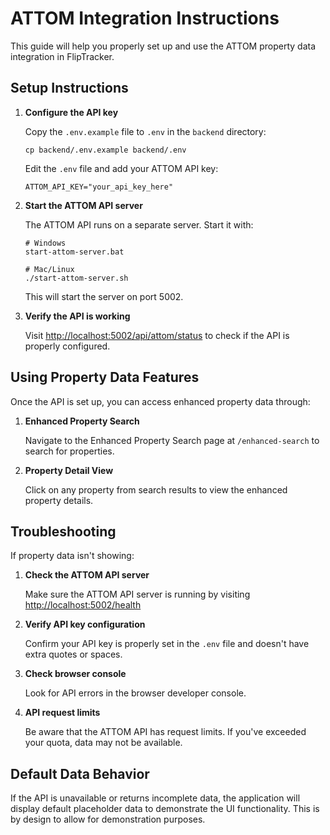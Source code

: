 # ATTOM Integration Instructions

This guide will help you properly set up and use the ATTOM property data integration in FlipTracker.

## Setup Instructions

1. **Configure the API key**
   
   Copy the `.env.example` file to `.env` in the `backend` directory:
   ```
   cp backend/.env.example backend/.env
   ```

   Edit the `.env` file and add your ATTOM API key:
   ```
   ATTOM_API_KEY="your_api_key_here"
   ```

2. **Start the ATTOM API server**

   The ATTOM API runs on a separate server. Start it with:
   ```
   # Windows
   start-attom-server.bat
   
   # Mac/Linux
   ./start-attom-server.sh
   ```
   
   This will start the server on port 5002.

3. **Verify the API is working**

   Visit [http://localhost:5002/api/attom/status](http://localhost:5002/api/attom/status) to check if the API is properly configured.

## Using Property Data Features

Once the API is set up, you can access enhanced property data through:

1. **Enhanced Property Search**
   
   Navigate to the Enhanced Property Search page at `/enhanced-search` to search for properties.

2. **Property Detail View**
   
   Click on any property from search results to view the enhanced property details.

## Troubleshooting

If property data isn't showing:

1. **Check the ATTOM API server**
   
   Make sure the ATTOM API server is running by visiting [http://localhost:5002/health](http://localhost:5002/health)

2. **Verify API key configuration**
   
   Confirm your API key is properly set in the `.env` file and doesn't have extra quotes or spaces.

3. **Check browser console**
   
   Look for API errors in the browser developer console.

4. **API request limits**
   
   Be aware that the ATTOM API has request limits. If you've exceeded your quota, data may not be available.

## Default Data Behavior

If the API is unavailable or returns incomplete data, the application will display default placeholder data to demonstrate the UI functionality. This is by design to allow for demonstration purposes.

